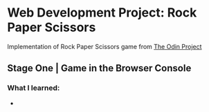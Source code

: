 # Web Development Project: Rock Paper Scissors
Implementation of Rock Paper Scissors game from [The Odin Project](https://www.theodinproject.com/lessons/foundations-rock-paper-scissors)

## Stage One | Game in the Browser Console
### What I learned:
- 
